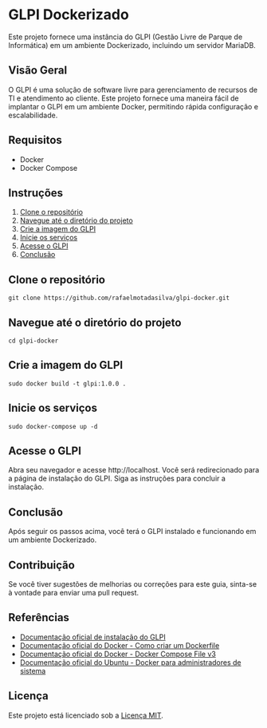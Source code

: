 # GLPI Dockerizado

Este projeto fornece uma instância do GLPI (Gestão Livre de Parque de Informática) em um ambiente Dockerizado, incluindo um servidor MariaDB.

## Visão Geral

O GLPI é uma solução de software livre para gerenciamento de recursos de TI e atendimento ao cliente. Este projeto fornece uma maneira fácil de implantar o GLPI em um ambiente Docker, permitindo rápida configuração e escalabilidade.

## Requisitos

* Docker
* Docker Compose

## Instruções

1. [Clone o repositório](#clone-o-repositório)
2. [Navegue até o diretório do projeto](#navegue-até-o-diretório-do-projeto)
3. [Crie a imagem do GLPI](#crie-a-imagem-do-glpi)
4. [Inicie os serviços](#inicie-os-serviços)
5. [Acesse o GLPI](#acesse-o-glpi)
8. [Conclusão](#conclusão)

## Clone o repositório

```
git clone https://github.com/rafaelmotadasilva/glpi-docker.git
```

## Navegue até o diretório do projeto

```
cd glpi-docker
```

## Crie a imagem do GLPI

```
sudo docker build -t glpi:1.0.0 .
```

## Inicie os serviços

```
sudo docker-compose up -d
```

## Acesse o GLPI

Abra seu navegador e acesse http://localhost. Você será redirecionado para a página de instalação do GLPI. Siga as instruções para concluir a instalação.

## Conclusão

Após seguir os passos acima, você terá o GLPI instalado e funcionando em um ambiente Dockerizado.

## Contribuição

Se você tiver sugestões de melhorias ou correções para este guia, sinta-se à vontade para enviar uma pull request.

## Referências

- [Documentação oficial de instalação do GLPI](https://glpi-install.readthedocs.io/pt/latest/)
- [Documentação oficial do Docker - Como criar um Dockerfile](https://docs.docker.com/engine/reference/builder/)
- [Documentação oficial do Docker - Docker Compose File v3](https://docs.docker.com/compose/compose-file/compose-file-v3/)
- [Documentação oficial do Ubuntu - Docker para administradores de sistema](https://ubuntu.com/server/docs/docker-for-system-admins)

## Licença

Este projeto está licenciado sob a [Licença MIT](LICENSE).
